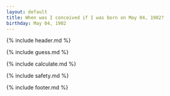 ```yaml
---
layout: default
title: When was I conceived if I was born on May 04, 1902?
birthday: May 04, 1902
---
```


{% include header.md %}

{% include guess.md %}

{% include calculate.md %}

{% include safety.md %}

{% include footer.md %}



